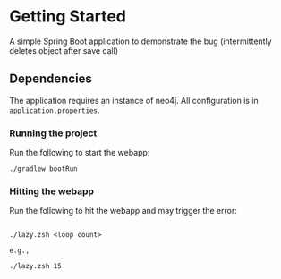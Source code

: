 # Getting Started
A simple Spring Boot application to demonstrate the bug (intermittently deletes object after save call)

## Dependencies
The application requires an instance of neo4j.  All configuration is in `application.properties`.

### Running the project
Run the following to start the webapp:

```shell
./gradlew bootRun
```

### Hitting the webapp
Run the following to hit the webapp and may trigger the error:

```shell

./lazy.zsh <loop count>

e.g.,

./lazy.zsh 15

```

